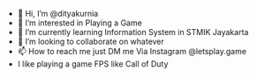 - 👋 Hi, I’m @dityakurnia
- 👀 I’m interested in Playing a Game
- 🌱 I’m currently learning Information System in STMIK Jayakarta
- 💞️ I’m looking to collaborate on whatever
- 📫 How to reach me just DM me Via Instagram @letsplay.game
- I like playing a game FPS like Call of Duty

<!---
dityakurnia/dityakurnia is a ✨ special ✨ repository because its `README.md` (this file) appears on your GitHub profile.
You can click the Preview link to take a look at your changes.
--->
